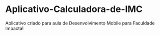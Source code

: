 # Aplicativo-Calculadora-de-IMC
Aplicativo criado para aula de Desenvolvimento Mobile para Faculdade Impacta!

